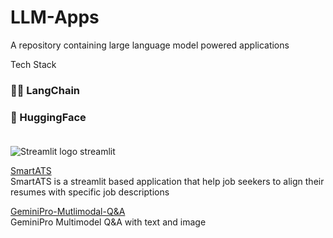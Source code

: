 # LLM-Apps
A repository containing large language model powered applications

Tech Stack

### 🦜️🔗 LangChain 
### 🤗 HuggingFace  
<img src="https://user-images.githubusercontent.com/7164864/217935870-c0bc60a3-6fc0-4047-b011-7b4c59488c91.png" alt="Streamlit logo" style="margin-top:20px"></img> streamlit    



[SmartATS](https://github.com/sathyanaravind/LLM-Apps/tree/main/SmartATS)  
SmartATS is a streamlit based application that help job seekers to align their resumes with specific job descriptions

[GeminiPro-Mutlimodal-Q&A](https://github.com/sathyanaravind/LLM-Apps/tree/main/GeminiPro-Mutlimodal-Q%26A)  
GeminiPro Multimodel Q&A with text and image


